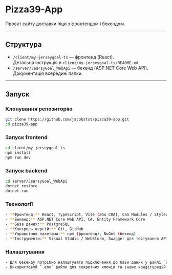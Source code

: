 # Pizza39-App

Проєкт сайту доставки піци з фронтендом і бекендом.

---

## Структура

- `/client/my-jerseygoal-ts` — фронтенд (React).  
  Детальна інструкція в `client/my-jerseygoal-ts/README.md`.
- `/server/JearsyGoal_WebApi` — бекенд (ASP.NET Core Web API).  
  Документація всередині папки.

---

## Запуск

### Клонування репозиторію
```bash
git clone https://github.com/jacobstxt/pizza39-app.git
cd pizza39-app
```

### Запуск frontend
```bash
cd client/my-jerseygoal-ts
npm install
npm run dev
```

### Запуск backend
```bash
cd server/JearsyGoal_WebApi
dotnet restore
dotnet run
```

### Технології
```bash
- **Фронтенд:** React, TypeScript, Vite (або CRA), CSS Modules / Styled Components  
- **Бекенд:** ASP.NET Core Web API, C#, Entity Framework Core  
- **База даних:** PostgreSQL 
- **Контроль версій:** Git, GitHub  
- **Управління пакетами:** npm (фронтенд), NuGet (бекенд)  
- **Інструменти:** Visual Studio / WebStorm, Swagger для тестування API  
```

### Налаштування
```bash
- Для бекенду потрібно налаштувати підключення до бази даних у файлі `appsettings.json`.  
- Використовуй `.env` файли для секретних ключів та інших конфігурацій.
```


